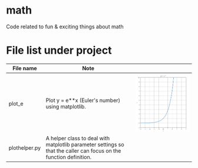 # math
Code related to fun &amp; exciting things about math

# File list under project

| File name | Note | |
|---|---|---|
| plot_e | Plot y = e**x (Euler's number) using matplotlib. | ![sample](assets/images/e.png) |
| plothelper.py | A helper class to deal with matplotlib parameter settings so that the caller can focus on the function definition. | |
